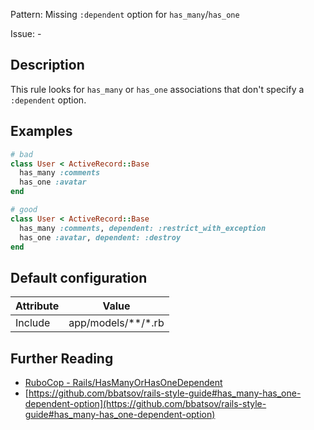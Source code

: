 Pattern: Missing `:dependent` option for `has_many`/`has_one`

Issue: -

## Description

This rule looks for `has_many` or `has_one` associations that don't specify a `:dependent` option.

## Examples

```ruby
# bad
class User < ActiveRecord::Base
  has_many :comments
  has_one :avatar
end

# good
class User < ActiveRecord::Base
  has_many :comments, dependent: :restrict_with_exception
  has_one :avatar, dependent: :destroy
end
```

## Default configuration

Attribute | Value
--- | ---
Include | app/models/\*\*/\*.rb

## Further Reading

* [RuboCop - Rails/HasManyOrHasOneDependent](https://docs.rubocop.org/rubocop-rails/cops_rails.html#railshasmanyorhasonedependent)
* [https://github.com/bbatsov/rails-style-guide#has_many-has_one-dependent-option](https://github.com/bbatsov/rails-style-guide#has_many-has_one-dependent-option)
